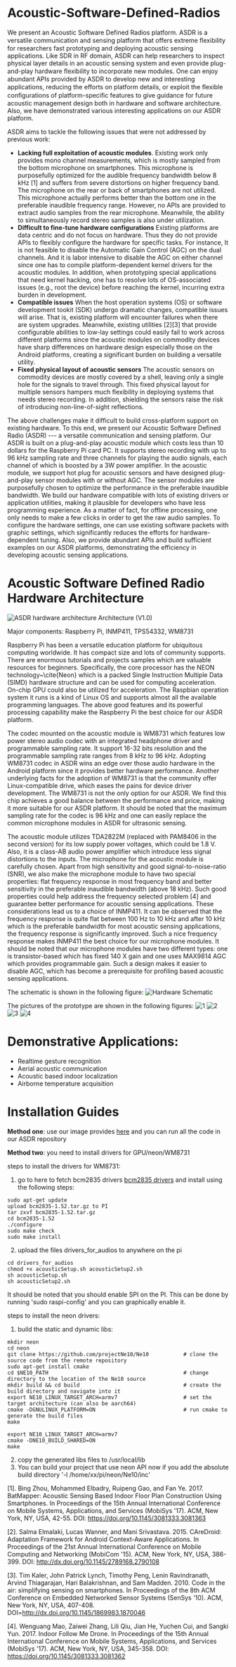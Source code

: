# Acoustic-Software-Defined-Radios
We present an Acoustic Software Defined Radios platform. 
ASDR is a versatile communication and sensing platform that offers extreme ﬂexibility for researchers fast prototyping and deploying acoustic sensing applications. Like SDR in RF domain, ASDR can help researchers to inspect physical layer details in an acoustic sensing system and even provide plug-and-play hardware ﬂexibility to incorporate new modules. One can enjoy abundant APIs provided by ASDR to develop new and interesting applications, reducing the efforts on platform details, or exploit the ﬂexible conﬁgurations of platform-speciﬁc features to give guidance for future acoustic management design both in hardware and software architecture. Also, we have demonstrated various interesting applications on our ASDR platform.

ASDR aims to tackle the following issues that were not addressed by previous work:

- **Lacking full exploitation of acoustic modules**. Existing work only provides mono channel measurements, which is mostly sampled from the bottom microphone on smartphones. This microphone is purposefully optimized for the audible frequency bandwidth below 8 kHz [1] and suffers from severe distortions on higher frequency band. The microphone on the rear or back of smartphones are not utilized. This microphone actually performs better than the bottom one in the preferable inaudible frequency range. However, no APIs are provided to extract audio samples from the rear microphone. Meanwhile, the ability to simultaneously record stereo samples is also under utilization.
- **Difficult to fine-tune hardware configurations** Existing platforms are data centric and do not focus on hardware. Thus they do not provide APIs to flexibly configure the hardware for specific tasks. For instance, It is not feasible to disable the Automatic Gain Control (AGC) on the dual channels. And it is labor intensive to disable the AGC on either channel since one has to compile platform-dependent kernel drivers for the acoustic modules. In addition, when prototyping special applications that need kernel hacking, one has to resolve lots of OS-associated issues (e.g., root the device) before reaching the kernel, incurring extra burden in development.
- **Compatible issues** When the host operation systems (OS) or software development tookit (SDK) undergo dramatic changes, compatible issues will arise. That is, existing platform will encounter failures when there are system upgrades. Meanwhile, existing utilities [2][3] that provide configurable abilities to low-lay settings could easily fail to work across different platforms since the acoustic modules on commodity devices have sharp differences on hardware design especially those on the Android platforms, creating a significant burden on building a versatile utility.
- **Fixed physical layout of acoustic sensors** The acoustic sensors on commodity devices are mostly covered by a shell, leaving only a single hole for the signals to travel through. This fixed physical layout for multiple sensors hampers much flexibility in deploying systems that needs stereo recording. In addition, shielding the sensors raise the risk of introducing non-line-of-sight reflections.

The above challenges make it difficult to build cross-platform support on existing hardware.
To this end, we present our Acoustic Software Defined Radio (ASDR) --- a versatile communication and sensing platform. Our ASDR is built on a plug-and-play acoustic module which costs less than 10 dollars for the Raspberry Pi card PC. It supports stereo recording with up to 96 kHz sampling rate and three channels for playing the audio signals, each channel of which is boosted by a 3W power amplifier. In the acoustic module, we support hot plug for acoustic sensors and have designed plug-and-play sensor modules with or without AGC. The sensor modules are purposefully chosen to optimize the performance in the preferable inaudible bandwidth. We build our hardware compatible with lots of existing drivers or application utilities, making it plausible for developers who have less programming experience. As a matter of fact, for offline processing, one only needs to make a few clicks in order to get the raw audio samples. To configure the hardware settings, one can use existing software packets with graphic settings, which significantly reduces the efforts for hardware-dependent tuning. Also, we provide abundant APIs and build sufficient examples on our ASDR platforms, demonstrating the efficiency in developing acoustic sensing applications.

# Acoustic Software Defined Radio Hardware Architecture

![ASDR hardware architecture](https://github.com/caichao/Acoustic-Software-Defined-Radios/blob/master/pics/hardware.png)
Architecture (V1.0)

Major components: Raspberry Pi, INMP411, TPS54332, WM8731

Raspberry Pi has been a versatile education platform for ubiquitous computing worldwide. It has compact size and lots of community supports. There are enormous tutorials and projects samples which are valuable resources for beginners. Specifically, the core processor has the NEON technology~\cite{Neon} which is a packed Single Instruction Multiple Data (SIMD) hardware structure and can be used for computing acceleration. On-chip GPU could also be utilized for acceleration. The Raspbian operation system it runs is a kind of Linux OS and supports almost all the available programming languages. The above good features and its powerful processing capability make the Raspberry Pi the best choice for our ASDR platform.

The codec mounted on the acoustic module is WM8731 which features low power stereo audio codec with an integrated headphone driver and programmable sampling rate. It support 16-32 bits resolution and the programmable sampling rate ranges from 8 kHz to 96 kHz. Adopting WM8731 codec in ASDR wins an edge over those audio hardware in the Android platform since it provides better hardware performance. Another underlying facts for the adoption of WM8731 is that the community offer Linux-compatible drive, which eases the pains for device driver development. The WM8731 is not the only option for our ASDR. We find this chip achieves a good balance between the performance and price, making it more suitable for our ASDR platform. It should be noted that the maximum sampling rate for the codec is 96 kHz and one can easily replace the common microphone modules in ASDR for ultrasonic sensing.

The acoustic module utilizes TDA2822M (replaced with PAM8406 in the second version) for its low supply power voltages, which could be 1.8 V. Also, it is a class-AB audio power amplifier which introduce less signal distortions to the inputs. The microphone for the acoustic module is carefully chosen. Apart from high sensitivity and good signal-to-noise-ratio (SNR), we also make the microphone module to have two special properties: flat frequency response in most frequency band and better sensitivity in the preferable inaudible bandwidth (above 18 kHz). Such good properties could help address the frequency selected problem [4] and guarantee better performance for acoustic sensing applications. These considerations lead us to a choice of INMP411. It can be observed that the frequency response is quite flat between 100 Hz to 10 kHz and after 10 kHz which is the preferable bandwidth for most acoustic sensing applications, the frequency response is significantly improved. Such a nice frequency response makes INMP411 the best choice for our microphone modules. It should be noted that our microphone modules have two different types: one is transistor-based which has fixed 140 X gain and one uses MAX9814 AGC which provides programmable gain. Such a design makes it easier to disable AGC, which has become a prerequisite for profiling based acoustic sensing applications.

The schematic is shown in the following figure:
![Hardware Schematic](https://github.com/caichao/Acoustic-Software-Defined-Radios/blob/master/schematic-pcb/v1.1.png)

The pictures of the prototype are shown in the following figures:
![1](https://github.com/caichao/Acoustic-Software-Defined-Radios/blob/master/pics/photo1.jpg)
![2](https://github.com/caichao/Acoustic-Software-Defined-Radios/blob/master/pics/photo2.jpg)
![3](https://github.com/caichao/Acoustic-Software-Defined-Radios/blob/master/pics/photo3.jpg)
![4](https://github.com/caichao/Acoustic-Software-Defined-Radios/blob/master/pics/photo4.jpg)

# Demonstrative Applications:
- Realtime gesture recognition
- Aerial acoustic communication
- Acoustic based indoor localization
- Airborne temperature acquisition

# Installation Guides

**Method one**: use our image provides [here](http:www.baidu.com) and you can run all the code in our ASDR repository

**Method two**: you need to install drivers for GPU/neon/WM8731 

steps to install the drivers for WM8731:

1. go to here to fetch bcm2835 drivers [bcm2835 drivers](https://www.airspayce.com/mikem/bcm2835/) and install using the following steps:

``` 
sudo apt-get update
upload bcm2835-1.52.tar.gz to PI
tar zxvf bcm2835-1.52.tar.gz
cd bcm2835-1.52
./configure
sudo make check
sudo make install
``` 

2. upload the files drivers_for_audios to anywhere on the pi
```
cd drivers_for_audios
chmod +x acousticSetup.sh acousticSetup2.sh
sh acousticSetup.sh
sh acousticSetup2.sh
```
It should be noted that you should enable SPI on the PI. This can be done by running  'sudo raspi-config' and you can graphically enable it. 

steps to install the neon drivers:
1. build the static and dynamic libs:
```
mkdir neon
cd neon
git clone https://github.com/projectNe10/Ne10           # clone the source code from the remote repository
sudo apt-get install cmake
cd $NE10_PATH                                           # change directory to the location of the Ne10 source
mkdir build && cd build                                 # create the build directory and navigate into it
export NE10_LINUX_TARGET_ARCH=armv7                     # set the target architecture (can also be aarch64)
cmake -DGNULINUX_PLATFORM=ON                            # run cmake to generate the build files
make

export NE10_LINUX_TARGET_ARCH=armv7 
cmake -DNE10_BUILD_SHARED=ON
make
```
2. copy the generated libs files to /usr/local/lib
3. You can build your project that use neon API now if you add the absolute build directory '-l /home/xx/pi/neon/Ne10/inc'


 
[1]. Bing Zhou, Mohammed Elbadry, Ruipeng Gao, and Fan Ye. 2017. BatMapper: Acoustic Sensing Based Indoor Floor Plan Construction Using Smartphones. In Proceedings of the 15th Annual International Conference on Mobile Systems, Applications, and Services (MobiSys '17). ACM, New York, NY, USA, 42-55. DOI: https://doi.org/10.1145/3081333.3081363

[2]. Salma Elmalaki, Lucas Wanner, and Mani Srivastava. 2015. CAreDroid: Adaptation Framework for Android Context-Aware Applications. In Proceedings of the 21st Annual International Conference on Mobile Computing and Networking (MobiCom '15). ACM, New York, NY, USA, 386-399. DOI: http://dx.doi.org/10.1145/2789168.2790108

[3]. Tim Kaler, John Patrick Lynch, Timothy Peng, Lenin Ravindranath, Arvind Thiagarajan, Hari Balakrishnan, and Sam Madden. 2010. Code in the air: simplifying sensing on smartphones. In Proceedings of the 8th ACM Conference on Embedded Networked Sensor Systems (SenSys '10). ACM, New York, NY, USA, 407-408. DOI=http://dx.doi.org/10.1145/1869983.1870046

[4]. Wenguang Mao, Zaiwei Zhang, Lili Qiu, Jian He, Yuchen Cui, and Sangki Yun. 2017. Indoor Follow Me Drone. In Proceedings of the 15th Annual International Conference on Mobile Systems, Applications, and Services (MobiSys '17). ACM, New York, NY, USA, 345-358. DOI: https://doi.org/10.1145/3081333.3081362
